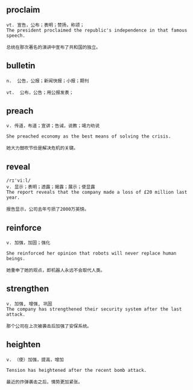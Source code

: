 ## proclaim
```
vt. 宣告，公布；表明；赞扬，称颂；
The president proclaimed the republic's independence in that famous speech.

总统在那次著名的演讲中宣布了共和国的独立。
```

## bulletin
```
n.  公告，公报；新闻快报；小报；期刊

vt.  公布，公告；用公报发表；
```

## preach
```
v. 传道，布道；宣讲；告诫，说教；竭力劝说

She preached economy as the best means of solving the crisis.

她大力鼓吹节俭是解决危机的关键。
```

## reveal
```
/rɪ'viːl/
v. 显示；表明；透露；揭露；展示；使显露
The report reveals that the company made a loss of £20 million last year.

报告显示，公司去年亏损了2000万英镑。
```

## reinforce
```
v. 加强，加固；强化

She reinforced her opinion that robots will never replace human beings.

她重申了她的观点，即机器人永远不会取代人类。
```

## strengthen
```
v. 加强, 增强, 巩固
The company has strengthened their security system after the last attack.

那个公司在上次被袭击后加强了安保系统。
```
## heighten
```
v. （使）加强，提高，增加

Tension has heightened after the recent bomb attack.

最近的炸弹袭击之后，情势更加紧张。
```